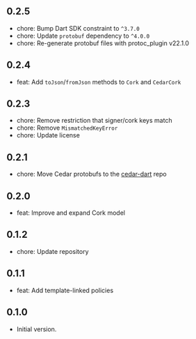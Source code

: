 ## 0.2.5

- chore: Bump Dart SDK constraint to `^3.7.0`
- chore: Update `protobuf` dependency to `^4.0.0`
- chore: Re-generate protobuf files with protoc_plugin v22.1.0

## 0.2.4

- feat: Add `toJson`/`fromJson` methods to `Cork` and `CedarCork`

## 0.2.3

- chore: Remove restriction that signer/cork keys match
- chore: Remove `MismatchedKeyError`
- chore: Update license

## 0.2.1

- chore: Move Cedar protobufs to the [cedar-dart](https://github.com/celest-dev/cedar-dart) repo

## 0.2.0

- feat: Improve and expand Cork model

## 0.1.2

- chore: Update repository

## 0.1.1

- feat: Add template-linked policies

## 0.1.0

- Initial version.
